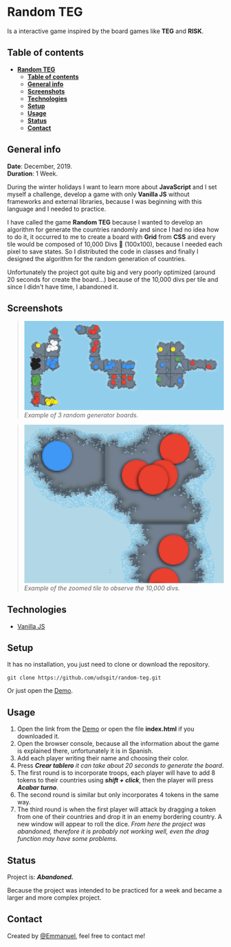 # **Random TEG**
Is a interactive game inspired by the board games like **TEG** and **RISK**.

## **Table of contents**
- [**Random TEG**](#random-teg)
  - [**Table of contents**](#table-of-contents)
  - [**General info**](#general-info)
  - [**Screenshots**](#screenshots)
  - [**Technologies**](#technologies)
  - [**Setup**](#setup)
  - [**Usage**](#usage)
  - [**Status**](#status)
  - [**Contact**](#contact)

## **General info**
**Date**: December, 2019.  
**Duration**: 1 Week.  

During the winter holidays I want to learn more about **JavaScript** and I set myself a challenge, develop a game with only **Vanilla JS** without frameworks and external libraries, because I was beginning with this language and I needed to practice.

I have called the game **Random TEG** because I wanted to develop an algorithm for generate the countries randomly and since I had no idea how to do it, it occurred to me to create a board with **Grid** from **CSS** and every tile would be composed of 10,000 Divs 🤪 (100x100), because I needed each pixel to save states. So I distributed the code in classes and finally I designed the algorithm for the random generation of countries.

Unfortunately the project got quite big and very poorly optimized (around 20 seconds for create the board...) because of the 10,000 divs per tile and since I didn't have time, I abandoned it.

## **Screenshots**
>![Screenshot](imagenes/readme/random.png)
*Example of 3 random generator boards.*

>![Screenshot](imagenes/readme/zoom.png)
*Example of the zoomed tile to observe the 10,000 divs.*

## **Technologies**
* [Vanilla JS](https://developer.mozilla.org/en-US/docs/Web/JavaScript)

## **Setup**

It has no installation, you just need to clone or download the repository.

```console
git clone https://github.com/udsgit/random-teg.git
```

Or just open the [Demo](https://udsgit.github.io/random-teg).

## **Usage**

1. Open the link from the [Demo](https://udsgit.github.io/random-teg) or open the file **index.html** if you downloaded it.
2. Open the browser console, because all the information about the game is explained there, unfortunately it is in Spanish.
3. Add each player writing their name and choosing their color.
4. Press ***Crear tablero*** *it can take about 20 seconds to generate the board*.
5. The first round is to incorporate troops, each player will have to add 8 tokens to their countries using ***shift + click***, then the player will press ***Acabar turno***.
6. The second round is similar but only incorporates 4 tokens in the same way.
7. The third round is when the first player will attack by dragging a token from one of their countries and drop it in an enemy bordering country. A new window will appear to roll the dice. *From here the project was abandoned, therefore it is probably not working well, even the drag function may have some problems.*

## **Status**
Project is: ***Abandoned.***  

Because the project was intended to be practiced for a week and became a larger and more complex project.

## **Contact**
Created by [@Emmanuel](https://www.linkedin.com/in/emagleza/), feel free to contact me!

